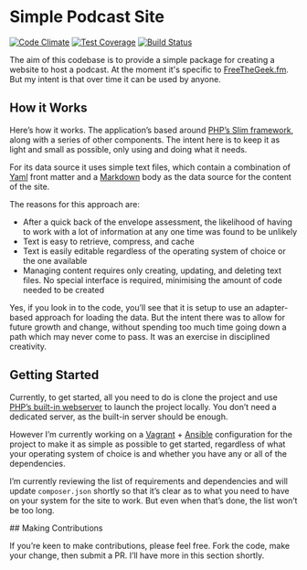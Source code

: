 # Simple Podcast Site

[![Code Climate](https://codeclimate.com/github/settermjd/podcast-site/badges/gpa.svg)](https://codeclimate.com/github/settermjd/podcast-site)
[![Test Coverage](https://codeclimate.com/github/settermjd/podcast-site/badges/coverage.svg)](https://codeclimate.com/github/settermjd/podcast-site/coverage)
[![Build Status](https://travis-ci.org/settermjd/podcast-site.svg?branch=develop)](https://travis-ci.org/settermjd/podcast-site)

The aim of this codebase is to provide a simple package for creating a
website to host a podcast. At the moment it's specific to [FreeTheGeek.fm](http://www.freethegeek.fm). But my intent is that over time it can be used by anyone.

## How it Works

Here’s how it works. The application’s based around [PHP’s Slim framework](http://www.slimframework.com), along with a series of other components. The intent here is to keep it as light and small as possible, only using and doing what it needs.

For its data source it uses simple text files, which contain a combination of [Yaml](http://yaml.org) front matter and a [Markdown](https://daringfireball.net/projects/markdown/) body as the data source for the content of the site.

The reasons for this approach are:

- After a quick back of the envelope assessment, the likelihood of having to work with a lot of information at any one time was found to be unlikely
- Text is easy to retrieve, compress, and cache
- Text is easily editable regardless of the operating system of choice or the one available
- Managing content requires only creating, updating, and deleting text files. No special interface is required, minimising the amount of code needed to be created

Yes, if you look in to the code, you’ll see that it is setup to use an adapter-based approach for loading the data. But the intent there was to allow for future growth and change, without spending too much time going down a path which may never come to pass. It was an exercise in disciplined creativity.

## Getting Started

Currently, to get started, all you need to do is clone the project and use [PHP’s built-in webserver](http://php.net/manual/en/features.commandline.webserver.php) to launch the project locally. You don’t need a dedicated server, as the built-in server should be enough.

However I’m currently working on a [Vagrant](https://www.vagrantup.com) + [Ansible](http://www.ansible.com) configuration for the project to make it as simple as possible to get started, regardless of what your operating system of choice is and whether you have any or all of the dependencies.

I’m currently reviewing the list of requirements and dependencies and will update `composer.json` shortly so that it’s clear as to what you need to have on your system for the site to work. But even when that’s done, the list won’t be too long.

## Making Contributions

If you’re keen to make contributions, please feel free. Fork the code, make your change, then submit a PR. I’ll have more in this section shortly.



